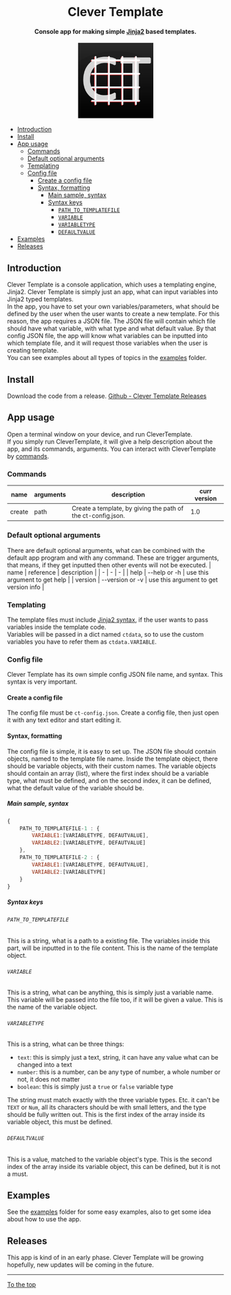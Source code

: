 <h1 align="center" id="CleverTemplate">Clever Template</h1>

<h4 align="center">Console app for making simple <a href="https://jinja.palletsprojects.com/en/3.0.x/templates/" target="blank_">Jinja2</a> based templates. </h4>
<p align="center"><img src="./assets/icon_ct.jpg" height="175"></p>

- [Introduction](#introduction)
- [Install](#install)
- [App usage](#app-usage)
  - [Commands](#commands)
  - [Default optional arguments](#default-optional-arguments)
  - [Templating](#templating)
  - [Config file](#config-file)
    - [Create a config file](#create-a-config-file)
    - [Syntax, formatting](#syntax-formatting)
      - [Main sample, syntax](#main-sample-syntax)
      - [Syntax keys](#syntax-keys)
        - [`PATH_TO_TEMPLATEFILE`](#path_to_templatefile)
        - [`VARIABLE`](#variable)
        - [`VARIABLETYPE`](#variabletype)
        - [`DEFAULTVALUE`](#defaultvalue)
- [Examples](#examples)
- [Releases](#releases)

## Introduction
Clever Template is a console application, which uses a templating engine, Jinja2. Clever Template is simply just an app, what can input variables into Jinja2 typed templates.  
In the app, you have to set your own variables/parameters, what should be defined by the user when the user wants to create a new template. For this reason, the app requires a JSON file. The JSON file will contain which file should have what variable, with what type and what default value. By that config JSON file, the app will know what variables can be inputted into which template file, and it will request those variables when the user is creating  template.  
You can see examples about all types of topics in the [examples](./examples) folder.  

## Install
Download the code from a release. [Github - Clever Template Releases](https://github.com/11Firefox11/CleverTemplate/releases)

## App usage
Open a terminal window on your device, and run CleverTemplate.  
If you simply run CleverTemplate, it will give a help description about the app, and its commands, arguments. You can interact with CleverTemplate by [commands](#commands).  
### Commands 
|  name | arguments | description | curr version |
| - | - | - | - |
| create | path | Create a template, by giving the path of the ct-config.json. | 1.0 |
### Default optional arguments
There are default optional arguments, what can be combined with the default app program and with any command. These are trigger arguments, that means, if they get inputted then other events will not be executed.
|  name | reference | description |
| - | - | - |
| help | --help or -h | use this argument to get help |
| version | --version or -v | use this argument to get version info |
### Templating
The template files must include [Jinja2 syntax](https://jinja.palletsprojects.com/en/3.0.x/templates/), if the user wants to pass variables inside the template code.  
Variables will be passed in a dict named `ctdata`, so to use the custom variables you have to refer them as `ctdata.VARIABLE`.
### Config file
Clever Template has its own simple config JSON file name, and syntax. This syntax is very important.
#### Create a config file
The config file must be `ct-config.json`. Create a config file, then just open it with any text editor and start editing it.
#### Syntax, formatting
The config file is simple, it is easy to set up. The JSON file should contain objects, named to the template file name. Inside the template object, there should be variable objects, with their custom names. The variable objects should contain an array (list), where the first index should be a variable type, what must be defined, and on the second index, it can be defined, what the default value of the variable should be.
##### Main sample, syntax
```js 
{
    PATH_TO_TEMPLATEFILE-1 : {
        VARIABLE1:[VARIABLETYPE, DEFAUTVALUE],
        VARIABLE2:[VARIABLETYPE, DEFAUTVALUE]
    },
    PATH_TO_TEMPLATEFILE-2 : {
        VARIABLE1:[VARIABLETYPE, DEFAUTVALUE],
        VARIABLE2:[VARIABLETYPE]
    }
}
```
##### Syntax keys
###### `PATH_TO_TEMPLATEFILE`
This is a string, what is a path to a existing file. The variables inside this part, will be inputted in to the file content. This is the name of the template object.
###### `VARIABLE`
This is a string, what can be anything, this is simply just a variable name. This variable will be passed into the file too, if it will be given a value. This is the name of the variable object.
###### `VARIABLETYPE`
This is a string, what can be three things: 
- `text`: this is simply just a text, string, it can have any value what can be changed into a text
- `number`: this is a number, can be any type of number, a whole number or not, it does not matter
- `boolean`: this is simply just a `true` or `false` variable type   

The string must match exactly with the three variable types. Etc. it can't be `TEXT` or `Num`, all its characters should be with small letters, and the type should be fully written out. This is the first index of the array inside its variable object, this must be defined.
###### `DEFAULTVALUE`
This is a value, matched to the variable object's type. This is the second index of the array inside its variable object, this can be defined, but it is not a must. 
## Examples
See the [examples](./examples) folder for some easy examples, also to get some idea about how to use the app.
## Releases
This app is kind of in an early phase. Clever Template will be growing hopefully, new updates will be coming in the future.

---

[To the top](#CleverTemplate)